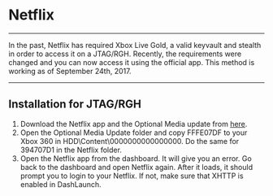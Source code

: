 # Netflix

------

In the past, Netflix has required Xbox Live Gold, a valid keyvault  and stealth in order to access it on a JTAG/RGH. Recently, the  requirements were changed and you can now access it using the official  app. This method is working as of September 24th, 2017.

------

## Installation for JTAG/RGH

1. Download the Netflix app and the Optional Media update from [here](https://mega.nz/#!zV0hFBCZ!BoFwNgHuJCCh1RXk90tMyB8UcNdWYcciJZQ-vLqCLXM).
2. Open the Optional Media Update folder and copy FFFE07DF to your Xbox 360 in HDD\Content\0000000000000000. Do the same for 394707D1 in the  Netflix folder.
3. Open the Netflix app from the dashboard. It will give you an error.  Go back to the dashboard and open Netflix again. After it loads, it  should prompt you to login to your Netflix. If not, make sure that XHTTP is enabled in DashLaunch. 